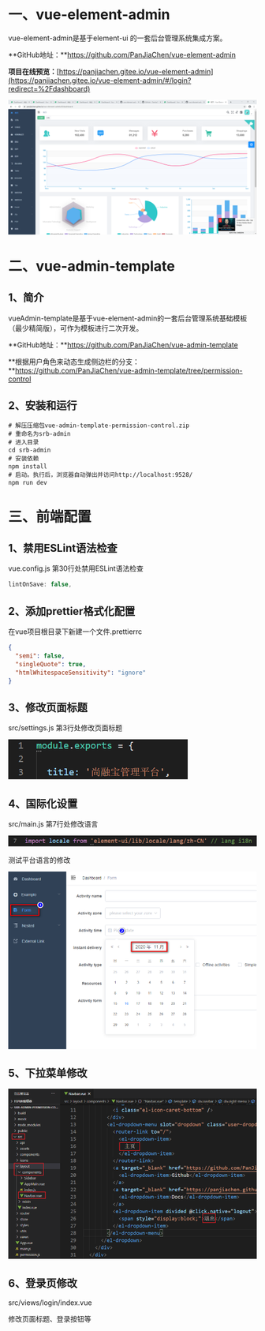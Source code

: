 # 一、vue-element-admin

vue-element-admin是基于element-ui 的一套后台管理系统集成方案。

**GitHub地址：**https://github.com/PanJiaChen/vue-element-admin

**项目在线预览：**[https://panjiachen.gitee.io/vue-element-admin](https://panjiachen.gitee.io/vue-element-admin/#/login?redirect=%2Fdashboard)

![img](../../images/b0211ac7-bdbb-4649-8aab-67b0e3080c25.png)



# 二、vue-admin-template

## 1、简介

vueAdmin-template是基于vue-element-admin的一套后台管理系统基础模板（最少精简版），可作为模板进行二次开发。

**GitHub地址：**https://github.com/PanJiaChen/vue-admin-template

**根据用户角色来动态生成侧边栏的分支：**https://github.com/PanJiaChen/vue-admin-template/tree/permission-control 





## 2、安装和运行

```shell
# 解压压缩包vue-admin-template-permission-control.zip
# 重命名为srb-admin
# 进入目录
cd srb-admin
# 安装依赖
npm install
# 启动。执行后，浏览器自动弹出并访问http://localhost:9528/
npm run dev
```



# 三、前端配置

## 1、禁用ESLint语法检查

vue.config.js 第30行处禁用ESLint语法检查

```js
lintOnSave: false, 
```

## 2、添加prettier格式化配置

在vue项目根目录下新建一个文件.prettierrc

```json
{
  "semi": false,
  "singleQuote": true,
  "htmlWhitespaceSensitivity": "ignore"
}
```

## 3、修改页面标题 

src/settings.js 第3行处修改页面标题

![img](../../images/713d1260-6247-4d17-9394-92a42cc875f1.png)

## 4、国际化设置

src/main.js 第7行处修改语言

![img](../../images/265654f8-5593-4153-b395-9c5bc40b0d61.png)

测试平台语言的修改

![img](../../images/9e0001ab-b578-4b5d-a523-e4dff9c15fb6.png)

## 5、下拉菜单修改

![img](../../images/cfed1d13-0046-471b-8e43-c3ca92d9c9ca.png)

## 6、登录页修改

src/views/login/index.vue

修改页面标题、登录按钮等